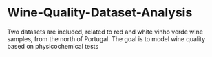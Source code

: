 # Wine-Quality-Dataset-Analysis

Two datasets are included, related to red and white vinho verde wine samples, from the north of Portugal. The goal is to model wine quality based on physicochemical tests

